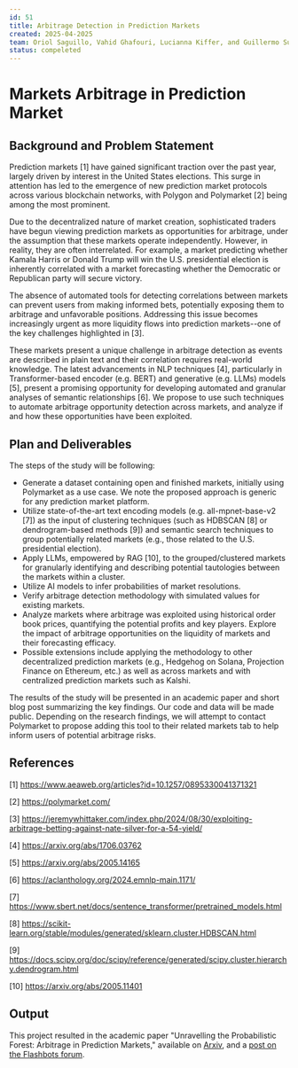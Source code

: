 ```yaml
---
id: 51
title: Arbitrage Detection in Prediction Markets
created: 2025-04-2025
team: Oriol Saguillo, Vahid Ghafouri, Lucianna Kiffer, and Guillermo Suarez-Tangil (IMDEA Networks Institute)
status: compeleted
---
```


# Markets Arbitrage in Prediction Market

## Background and Problem Statement
Prediction markets [1] have gained significant traction over the past year, largely driven by interest in the United States elections. This surge in attention has led to the emergence of new prediction market protocols across various blockchain networks, with Polygon and Polymarket [2] being among the most prominent.

Due to the decentralized nature of market creation, sophisticated traders have begun viewing prediction markets as opportunities for arbitrage, under the assumption that these markets operate independently. However, in reality, they are often interrelated. For example, a market predicting whether Kamala Harris or Donald Trump will win the U.S. presidential election is inherently correlated with a market forecasting whether the Democratic or Republican party will secure victory.

The absence of automated tools for detecting correlations between markets can prevent users from making informed bets, potentially exposing them to arbitrage and unfavorable positions. Addressing this issue becomes increasingly urgent as more liquidity flows into prediction markets--one of the key challenges highlighted in [3]. 

These markets present a unique challenge in arbitrage detection as events are described in plain text and their correlation requires real-world knowledge. The latest advancements in NLP techniques [4], particularly in Transformer-based encoder (e.g. BERT) and generative (e.g. LLMs) models [5], present a promising opportunity for developing automated and granular analyses of semantic relationships [6]. We propose to use such techniques to automate arbitrage opportunity detection across markets, and analyze if and how these opportunities have been exploited. 

## Plan and Deliverables

The steps of the study will be following:

- Generate a dataset containing open and finished markets, initially using Polymarket as a use case. We note the proposed approach is generic for any prediction market platform.
- Utilize state-of-the-art text encoding models (e.g. all-mpnet-base-v2 [7]) as the input of clustering techniques (such as HDBSCAN [8] or dendrogram-based methods [9]) and semantic search techniques to group potentially related markets (e.g., those related to the U.S. presidential election).
- Apply LLMs, empowered by RAG [10], to the grouped/clustered markets for granularly identifying and describing potential tautologies between the markets within a cluster.
- Utilize AI models to infer probabilities of market resolutions.
- Verify arbitrage detection methodology with simulated values for existing markets.
- Analyze markets where arbitrage was exploited using historical order book prices, quantifying the potential profits and key players. Explore the impact of arbitrage opportunities on the liquidity of markets and their forecasting efficacy. 
- Possible extensions include applying the methodology to other decentralized prediction markets (e.g., Hedgehog on Solana, Projection Finance on Ethereum, etc.) as well as across markets and with centralized prediction markets such as Kalshi.

The results of the study will be presented in an academic paper and short blog post summarizing the key findings. Our code and data will be made public. Depending on the research findings, we will attempt to contact Polymarket to propose adding this tool to their related markets tab to help inform users of potential arbitrage risks.

## References
[1] https://www.aeaweb.org/articles?id=10.1257/0895330041371321

[2] https://polymarket.com/

[3] https://jeremywhittaker.com/index.php/2024/08/30/exploiting-arbitrage-betting-against-nate-silver-for-a-54-yield/

[4] https://arxiv.org/abs/1706.03762

[5] https://arxiv.org/abs/2005.14165

[6] https://aclanthology.org/2024.emnlp-main.1171/

[7] https://www.sbert.net/docs/sentence_transformer/pretrained_models.html

[8] https://scikit-learn.org/stable/modules/generated/sklearn.cluster.HDBSCAN.html

[9] https://docs.scipy.org/doc/scipy/reference/generated/scipy.cluster.hierarchy.dendrogram.html

[10] https://arxiv.org/abs/2005.11401

## Output
This project resulted in the academic paper "Unravelling the Probabilistic Forest: Arbitrage in Prediction Markets," available on [Arxiv](https://arxiv.org/abs/2508.03474), and a [post on the Flashbots forum](https://collective.flashbots.net/t/arbitrage-in-prediction-markets-strategies-and-impact/5198).
